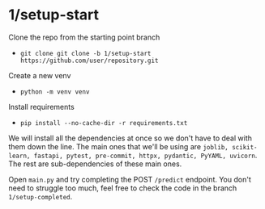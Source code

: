# 1/setup-start

Clone the repo from the starting point branch

- `git clone git clone -b 1/setup-start  https://github.com/user/repository.git`

Create a new venv

- `python -m venv venv`

Install requirements

- `pip install --no-cache-dir -r requirements.txt`

We will install all the dependencies at once so we don't have to deal with them down the line. The main ones that we'll be using are `joblib, scikit-learn, fastapi, pytest, pre-commit, httpx, pydantic, PyYAML, uvicorn`. The rest are sub-dependencies of these main ones. 

Open `main.py` and try completing the POST `/predict` endpoint. You don't need to struggle too much, feel free to check the code in the branch `1/setup-completed`.
